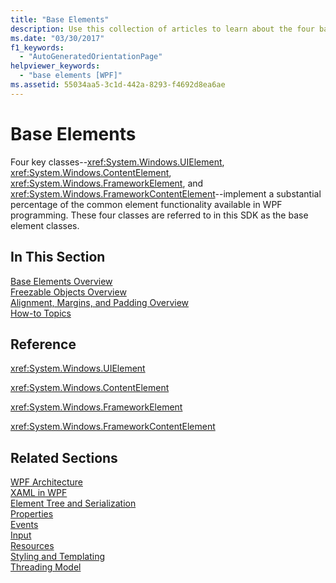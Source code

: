 ```yaml
---
title: "Base Elements"
description: Use this collection of articles to learn about the four base elements of Windows Presentation Foundation (WPF).
ms.date: "03/30/2017"
f1_keywords: 
  - "AutoGeneratedOrientationPage"
helpviewer_keywords: 
  - "base elements [WPF]"
ms.assetid: 55034aa5-3c1d-442a-8293-f4692d8ea6ae
---
```

# Base Elements

Four key classes--<xref:System.Windows.UIElement>, <xref:System.Windows.ContentElement>, <xref:System.Windows.FrameworkElement>, and <xref:System.Windows.FrameworkContentElement>--implement a substantial percentage of the common element functionality available in WPF programming. These four classes are referred to in this SDK as the base element classes.  
  
## In This Section  

 [Base Elements Overview](base-elements-overview.md)  
 [Freezable Objects Overview](freezable-objects-overview.md)  
 [Alignment, Margins, and Padding Overview](alignment-margins-and-padding-overview.md)  
 [How-to Topics](base-elements-how-to-topics.md)  
  
## Reference  

 <xref:System.Windows.UIElement>  
  
 <xref:System.Windows.ContentElement>  
  
 <xref:System.Windows.FrameworkElement>  
  
 <xref:System.Windows.FrameworkContentElement>  
  
## Related Sections  

 [WPF Architecture](wpf-architecture.md)  
  [XAML in WPF](xaml-in-wpf.md)  
  [Element Tree and Serialization](element-tree-and-serialization.md)  
  [Properties](properties-wpf.md)  
  [Events](events-wpf.md)  
  [Input](input-wpf.md)  
  [Resources](resources-wpf.md)  
  [Styling and Templating](../controls/styles-templates-overview.md)  
  [Threading Model](threading-model.md)
